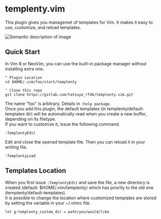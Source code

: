 templenty.vim
=============

This plugin gives you managemet of templates for Vim. It makes it easy to use, customize, and reload templates.

![Semantic description of image](/doc/demo.gif "Demo")

Quick Start
-----------

In Vim 8 or NeoVim, you can use the built-in package manager without installing extra one.

    " Plugin Location
    cd $HOME/.vim/foo/start/templenty

    " Clone this repo
    git clone https://gitlab.com/tatsuya_rf46/templenty.vim.git

The name "foo" is arbitrary. Details in `:help package`.  
Once you add this plugin, the default templates (in templenty/default-templates dir) will be automatically read when you create a new buffer, depending on its filetype.  
If you want to customize it, issue the following command.

    :TemplentyEdit

Edit and close the opened template file. Then you can reload it in your writing file.

    :TemplentyLoad

Templates Location
------------------

When you first issue `:TemplentyEdit` and save the file, a new directory is created (default: $HOME/.vim/templenty) which has priority to the old one (templenty/default-templates).  
It is possible to change the location where customized templates are stored by setting the variable in your ~/.vimrc file.

    let g:templenty_custom_dir = path/you/would/like
